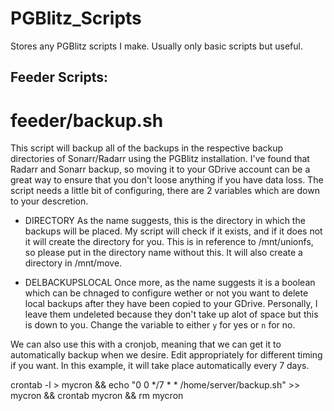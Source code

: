 # PGBlitz_Scripts
Stores any PGBlitz scripts I make. Usually only basic scripts but useful.

## Feeder Scripts:

# feeder/backup.sh

This script will backup all of the backups in the respective backup directories of Sonarr/Radarr using the PGBlitz installation. I've found that Radarr and Sonarr backup, so moving it to your GDrive account can be a great way to ensure that you don't loose anything if you have data loss.
The script needs a little bit of configuring, there are 2 variables which are down to your descretion.

- DIRECTORY 
As the name suggests, this is the directory in which the backups will be placed. My script will check if it exists, and if it does not it will create the directory for you. This is in reference to /mnt/unionfs, so please put in the directory name without this. It will also create a directory in /mnt/move.

- DELBACKUPSLOCAL
Once more, as the name suggests it is a boolean which can be chnaged to configure wether or not you want to delete local backups after they have been copied to your GDrive. Personally, I leave them undeleted because they don't take up alot of space but this is down to you. Change the variable to either `y` for yes or `n` for no.

We can also use this with a cronjob, meaning that we can get it to automatically backup when we desire. Edit appropriately for different timing if you want. In this example, it will take place automatically every 7 days.

crontab -l > mycron && echo "0 0 */7 * * /home/server/backup.sh" >> mycron && crontab mycron && rm mycron
